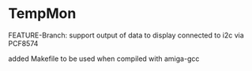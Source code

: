 # TempMon

FEATURE-Branch:
 support output of data to display connected to i2c via PCF8574

added Makefile to be used when compiled with amiga-gcc

 
